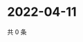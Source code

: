 # 2022-04-11

共 0 条

<!-- BEGIN WEIBO -->
<!-- 最后更新时间 Mon Apr 11 2022 19:13:20 GMT+0800 (China Standard Time) -->

<!-- END WEIBO -->
